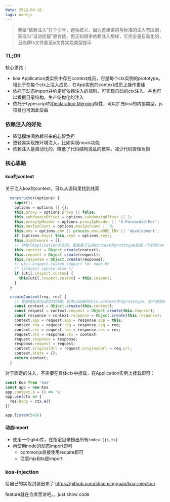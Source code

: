```yaml
---
date: 2022-04-10
tags: nodejs
---
```


> 我给“依赖注入”打个引号，避免歧义，因为这里讲的与标准的注入有区别，获取叫“自动挂载”更合适，但正如很多依赖注入那样，它完全是自动化的，且能帮ts文件甚至js文件实现类型提示

### TL;DR

核心思路：

- koa Application类实例中存在context成员，它是每个ctx实例的prototype。相比于在每个ctx上注入成员，在App实例的context成员上操作更佳
- 依托于动态import并约定好依赖注入的规则，可实现自动的ctx注入。并也可以根据目录结构，生产结构化的注入
- 依托于typescript的[Declaration Merging](https://www.typescriptlang.org/docs/handbook/declaration-merging.html)特性，可以扩充koa的内部类型，js项目也可因此受益

### 依赖注入的好处

- 降低模块间依赖带来的心智负担
- 更轻易实现按环境注入，比如实现mock功能
- 依赖注入是自动化的，降低了代码结构混乱的概率，减少代码管理负担

### 核心思路

#### koa的context

关于注入koa的context，可以从源码里找到线索

```js
  constructor(options) {
    super();
    options = options || {};
    this.proxy = options.proxy || false;
    this.subdomainOffset = options.subdomainOffset || 2;
    this.proxyIpHeader = options.proxyIpHeader || 'X-Forwarded-For';
    this.maxIpsCount = options.maxIpsCount || 0;
    this.env = options.env || process.env.NODE_ENV || 'development';
    if (options.keys) this.keys = options.keys;
    this.middleware = [];
    // 对每个Application的实例，都会基于公共context为prototype生成一个新的context
    this.context = Object.create(context);
    this.request = Object.create(request);
    this.response = Object.create(response);
    // util.inspect.custom support for node 6+
    /* istanbul ignore else */
    if (util.inspect.custom) {
      this[util.inspect.custom] = this.inspect;
    }
  }
```

```js
  createContext(req, res) {
    // 在接收到实际请求的时候，会再以自身的this.context作为prototype，生产具体的ctx
    const context = Object.create(this.context);
    const request = context.request = Object.create(this.request);
    const response = context.response = Object.create(this.response);
    context.app = request.app = response.app = this;
    context.req = request.req = response.req = req;
    context.res = request.res = response.res = res;
    request.ctx = response.ctx = context;
    request.response = response;
    response.request = request;
    context.originalUrl = request.originalUrl = req.url;
    context.state = {};
    return context;
  }
```

对于固定的注入，不需要在具体ctx中挂载，在Application实例上挂载即可：

```js
const Koa from 'koa'
const app = new Koa
app.context.a = () => 'a'
app.use(ctx => {
  res.body = ctx.a()
})

app.listen(5436)
```

#### 动态import

- 使用一个glob库，在指定目录捞出所有`index.{js,ts}`
- 再使用node的动态import即可
  - commonjs直接使用require即可
  - 注意mjs和ts是import

### koa-injection

给自己的实现封装出来了 https://github.com/shaomingquan/koa-injection

feature就在仓库里讲吧。。just show code